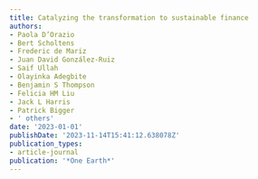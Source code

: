 ```yaml
---
title: Catalyzing the transformation to sustainable finance
authors:
- Paola D’Orazio
- Bert Scholtens
- Frederic de Mariz
- Juan David González-Ruiz
- Saif Ullah
- Olayinka Adegbite
- Benjamin S Thompson
- Felicia HM Liu
- Jack L Harris
- Patrick Bigger
- ' others'
date: '2023-01-01'
publishDate: '2023-11-14T15:41:12.638078Z'
publication_types:
- article-journal
publication: '*One Earth*'
---
```

